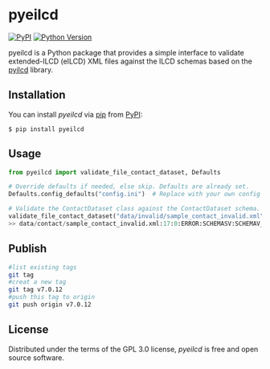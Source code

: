 # pyeilcd

[![PyPI](https://img.shields.io/pypi/v/pyeilcd.svg)][pypi status]
[![Python Version](https://img.shields.io/pypi/pyversions/pyeilcd)][pypi status]

[pypi status]: https://pypi.org/project/pyeilcd/

pyeilcd is a Python package that provides a simple interface to validate extended-ILCD (eILCD) XML files against the ILCD schemas based on the [pyilcd](https://github.com/brightway-lca/pyilcd) library.

## Installation

You can install _pyeilcd_ via [pip] from [PyPI]:

```console
$ pip install pyeilcd
```

## Usage

```python
from pyeilcd import validate_file_contact_dataset, Defaults

# Override defaults if needed, else skip. Defaults are already set.
Defaults.config_defaults("config.ini")  # Replace with your own config file

# Validate the ContactDataset class against the ContactDataset schema.
validate_file_contact_dataset("data/invalid/sample_contact_invalid.xml")  # Replace with your own XML file
>> data/contact/sample_contact_invalid.xml:17:0:ERROR:SCHEMASV:SCHEMAV_CVC_DATATYPE_VALID_1_2_1: Element '{http://lca.jrc.it/ILCD/Common}class', attribute 'level': 'a' is not a valid value of the atomic type '{http://lca.jrc.it/ILCD/Common}LevelType'. data/contact/sample_contact_invalid.xml:17:0:ERROR:SCHEMASV:SCHEMAV_CVC_IDC: Element '{http://lca.jrc.it/ILCD/Common}class', attribute 'level': Warning: No precomputed value available, the value was either invalid or something strange happened.
```

## Publish
```bash
#list existing tags
git tag
#creat a new tag
git tag v7.0.12
#push this tag to origin
git push origin v7.0.12

```

## License

Distributed under the terms of the GPL 3.0 license,
_pyeilcd_ is free and open source software.


[pip]: https://pip.pypa.io/en/stable/
[PyPI]: https://pypi.org/project/pyeilcd/
